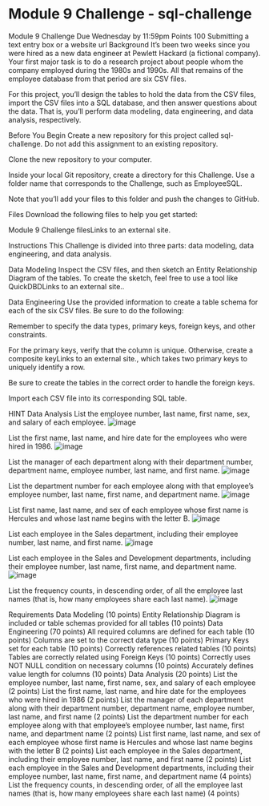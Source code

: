 # Module 9 Challenge - sql-challenge
Module 9 Challenge
Due Wednesday by 11:59pm Points 100 Submitting a text entry box or a website url
Background
It’s been two weeks since you were hired as a new data engineer at Pewlett Hackard (a fictional company). Your first major task is to do a research project about people whom the company employed during the 1980s and 1990s. All that remains of the employee database from that period are six CSV files.

For this project, you’ll design the tables to hold the data from the CSV files, import the CSV files into a SQL database, and then answer questions about the data. That is, you’ll perform data modeling, data engineering, and data analysis, respectively.

Before You Begin
Create a new repository for this project called sql-challenge. Do not add this assignment to an existing repository.

Clone the new repository to your computer.

Inside your local Git repository, create a directory for this Challenge. Use a folder name that corresponds to the Challenge, such as EmployeeSQL.

Note that you’ll add your files to this folder and push the changes to GitHub.

Files
Download the following files to help you get started:

Module 9 Challenge filesLinks to an external site.

Instructions
This Challenge is divided into three parts: data modeling, data engineering, and data analysis.

Data Modeling
Inspect the CSV files, and then sketch an Entity Relationship Diagram of the tables. To create the sketch, feel free to use a tool like QuickDBDLinks to an external site..

Data Engineering
Use the provided information to create a table schema for each of the six CSV files. Be sure to do the following:

Remember to specify the data types, primary keys, foreign keys, and other constraints.

For the primary keys, verify that the column is unique. Otherwise, create a composite keyLinks to an external site., which takes two primary keys to uniquely identify a row.

Be sure to create the tables in the correct order to handle the foreign keys.

Import each CSV file into its corresponding SQL table.

HINT
Data Analysis
List the employee number, last name, first name, sex, and salary of each employee.
![image](https://github.com/destnee76/sql-challenge/assets/145588037/9610f9f1-5786-4a53-acaa-ade1cf45c9b1)

List the first name, last name, and hire date for the employees who were hired in 1986.
![image](https://github.com/destnee76/sql-challenge/assets/145588037/5990f497-f0e5-4f64-b35e-a8373da6d8f1)

List the manager of each department along with their department number, department name, employee number, last name, and first name.
![image](https://github.com/destnee76/sql-challenge/assets/145588037/3fb945cd-53fa-4303-acfa-ba97e0347bba)

List the department number for each employee along with that employee’s employee number, last name, first name, and department name.
![image](https://github.com/destnee76/sql-challenge/assets/145588037/8805b7ae-321e-4855-bf87-1a11eaf53f88)

List first name, last name, and sex of each employee whose first name is Hercules and whose last name begins with the letter B.
![image](https://github.com/destnee76/sql-challenge/assets/145588037/b4e22fba-375e-4f50-8876-a35da9bcbb84)

List each employee in the Sales department, including their employee number, last name, and first name.
![image](https://github.com/destnee76/sql-challenge/assets/145588037/5ea3c927-98e9-4b93-b678-d2571dcb27f1)

List each employee in the Sales and Development departments, including their employee number, last name, first name, and department name.
![image](https://github.com/destnee76/sql-challenge/assets/145588037/ae0c2ae3-6747-4876-8e85-3f80d5d01821)

List the frequency counts, in descending order, of all the employee last names (that is, how many employees share each last name).
![image](https://github.com/destnee76/sql-challenge/assets/145588037/3a2c6d6e-4303-4e41-b911-c72a0d452d48)

Requirements
Data Modeling (10 points)
Entity Relationship Diagram is included or table schemas provided for all tables (10 points)
Data Engineering (70 points)
All required columns are defined for each table (10 points)
Columns are set to the correct data type (10 points)
Primary Keys set for each table (10 points)
Correctly references related tables (10 points)
Tables are correctly related using Foreign Keys (10 points)
Correctly uses NOT NULL condition on necessary columns (10 points)
Accurately defines value length for columns (10 points)
Data Analysis (20 points)
List the employee number, last name, first name, sex, and salary of each employee (2 points)
List the first name, last name, and hire date for the employees who were hired in 1986 (2 points)
List the manager of each department along with their department number, department name, employee number, last name, and first name (2 points)
List the department number for each employee along with that employee’s employee number, last name, first name, and department name (2 points)
List first name, last name, and sex of each employee whose first name is Hercules and whose last name begins with the letter B (2 points)
List each employee in the Sales department, including their employee number, last name, and first name (2 points)
List each employee in the Sales and Development departments, including their employee number, last name, first name, and department name (4 points)
List the frequency counts, in descending order, of all the employee last names (that is, how many employees share each last name) (4 points)
